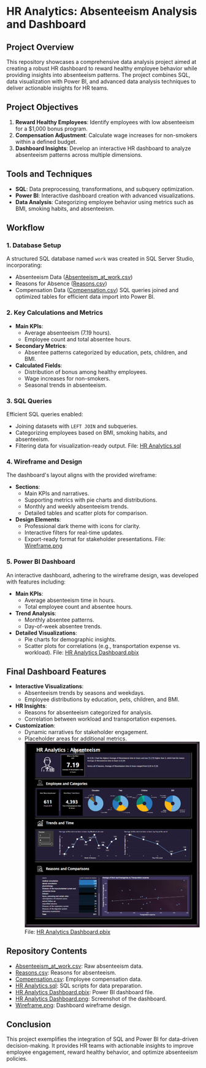 # HR Analytics: Absenteeism Analysis and Dashboard
## Project Overview
This repository showcases a comprehensive data analysis project aimed at creating a robust HR dashboard to reward healthy employee behavior while providing insights into absenteeism patterns. The project combines SQL, data visualization with Power BI, and advanced data analysis techniques to deliver actionable insights for HR teams.
## Project Objectives
1. **Reward Healthy Employees**: Identify employees with low absenteeism for a $1,000 bonus program.
2. **Compensation Adjustment**: Calculate wage increases for non-smokers within a defined budget.
3. **Dashboard Insights**: Develop an interactive HR dashboard to analyze absenteeism patterns across multiple dimensions.
## Tools and Techniques
- **SQL**: Data preprocessing, transformations, and subquery optimization.
- **Power BI**: Interactive dashboard creation with advanced visualizations.
- **Data Analysis**: Categorizing employee behavior using metrics such as BMI, smoking habits, and absenteeism.
## Workflow
### 1. Database Setup
A structured SQL database named `work` was created in SQL Server Studio, incorporating:
- Absenteeism Data ([Absenteeism_at_work.csv](https://github.com/ndomah/HR-Analytics-Absenteeism-Analysis-and-Dashboard/blob/main/Absenteeism_at_work.csv))
- Reasons for Absence ([Reasons.csv](https://github.com/ndomah/HR-Analytics-Absenteeism-Analysis-and-Dashboard/blob/main/Reasons.csv))
- Compensation Data ([Compensation.csv](https://github.com/ndomah/HR-Analytics-Absenteeism-Analysis-and-Dashboard/blob/main/compensation.csv))
SQL queries joined and optimized tables for efficient data import into Power BI.
### 2. Key Calculations and Metrics
- **Main KPIs**:
  - Average absenteeism (7.19 hours).
  - Employee count and total absentee hours.
- **Secondary Metrics**:
  - Absentee patterns categorized by education, pets, children, and BMI.
- **Calculated Fields**:
  - Distribution of bonus among healthy employees.
  - Wage increases for non-smokers.
  - Seasonal trends in absenteeism.
### 3. SQL Queries
Efficient SQL queries enabled:
- Joining datasets with `LEFT JOIN` and subqueries.
- Categorizing employees based on BMI, smoking habits, and absenteeism.
- Filtering data for visualization-ready output.
File: [HR Analytics.sql](https://github.com/ndomah/HR-Analytics-Absenteeism-Analysis-and-Dashboard/blob/main/HR%20Analtyics.sql)
### 4. Wireframe and Design
The dashboard's layout aligns with the provided wireframe:

- **Sections**:
  - Main KPIs and narratives.
  - Supporting metrics with pie charts and distributions.
  - Monthly and weekly absenteeism trends.
  - Detailed tables and scatter plots for comparison.
- **Design Elements**:
  - Professional dark theme with icons for clarity.
  - Interactive filters for real-time updates.
  - Export-ready format for stakeholder presentations.
File: [Wireframe.png](https://github.com/ndomah/HR-Analytics-Absenteeism-Analysis-and-Dashboard/blob/main/Wireframe.png)
### 5. Power BI Dashboard
An interactive dashboard, adhering to the wireframe design, was developed with features including:

- **Main KPIs**:
  - Average absenteeism time in hours.
  - Total employee count and absentee hours.
- **Trend Analysis**:
  - Monthly absentee patterns.
  - Day-of-week absentee trends.
- **Detailed Visualizations**:
  - Pie charts for demographic insights.
  - Scatter plots for correlations (e.g., transportation expense vs. workload).
File: [HR Analytics Dashboard.pbix](https://github.com/ndomah/HR-Analytics-Absenteeism-Analysis-and-Dashboard/blob/main/HR%20Analytics%20Dashboard.pbix)
## Final Dashboard Features
- **Interactive Visualizations**:
  - Absenteeism trends by seasons and weekdays.
  - Employee distributions by education, pets, children, and BMI.
- **HR Insights**:
  - Reasons for absenteeism categorized for analysis.
  - Correlation between workload and transportation expenses.
- **Customization**:
  - Dynamic narratives for stakeholder engagement.
  - Placeholder areas for additional metrics.
![dashboard image](https://github.com/ndomah/HR-Analytics-Absenteeism-Analysis-and-Dashboard/blob/main/HR%20Analytics%20Dashboard.png)
File: [HR Analytics Dashboard.pbix](https://github.com/ndomah/HR-Analytics-Absenteeism-Analysis-and-Dashboard/blob/main/HR%20Analytics%20Dashboard.pbix)
## Repository Contents
- [Absenteeism_at_work.csv](https://github.com/ndomah/HR-Analytics-Absenteeism-Analysis-and-Dashboard/blob/main/Absenteeism_at_work.csv): Raw absenteeism data.
- [Reasons.csv](https://github.com/ndomah/HR-Analytics-Absenteeism-Analysis-and-Dashboard/blob/main/Reasons.csv): Reasons for absenteeism.
- [Compensation.csv](https://github.com/ndomah/HR-Analytics-Absenteeism-Analysis-and-Dashboard/blob/main/compensation.csv): Employee compensation data.
- [HR Analytics.sql](https://github.com/ndomah/HR-Analytics-Absenteeism-Analysis-and-Dashboard/blob/main/HR%20Analtyics.sql): SQL scripts for data preparation.
- [HR Analytics Dashboard.pbix](https://github.com/ndomah/HR-Analytics-Absenteeism-Analysis-and-Dashboard/blob/main/HR%20Analytics%20Dashboard.pbix): Power BI dashboard file.
- [HR Analytics Dashboard.png](https://github.com/ndomah/HR-Analytics-Absenteeism-Analysis-and-Dashboard/blob/main/HR%20Analytics%20Dashboard.png): Screenshot of the dashboard.
- [Wireframe.png](https://github.com/ndomah/HR-Analytics-Absenteeism-Analysis-and-Dashboard/blob/main/Wireframe.png): Dashboard wireframe design.
## Conclusion
This project exemplifies the integration of SQL and Power BI for data-driven decision-making. It provides HR teams with actionable insights to improve employee engagement, reward healthy behavior, and optimize absenteeism policies.

